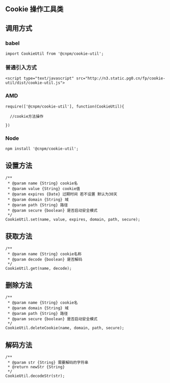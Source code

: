 ## Cookie 操作工具类

## 调用方式

### babel

```
import CookieUtil from '@cnpm/cookie-util';
```

### 普通引入方式

`<script type="text/javascript" src="http://n3.static.pg0.cn/fp/cookie-util/dist/cookie-util.js">`


### AMD
```
require(['@cnpm/cookie-util'], function(CookieUtil){

  //cookie方法操作

})
```

### Node

`npm install '@cnpm/cookie-util';`


## 设置方法
```
/**
 * @param name {String} cookie名
 * @param value {String} cookie值
 * @param expires {Date} 过期时间 若不设置 默认为30天
 * @param domain {String} 域
 * @param path {String} 路径
 * @param secure {boolean} 是否启动安全模式
 */
CookieUtil.set(name, value, expires, domain, path, secure);
```

## 获取方法

```
/**
 * @param name {String} cookie名称
 * @param decode {boolean} 是否解码
 */
CookieUtil.get(name, decode);
```

## 删除方法

```
/**
 * @param name {String} cookie名
 * @param domain {String} 域
 * @param path {String} 路径
 * @param secure {boolean} 是否启动安全模式
 */
CookieUtil.deleteCookie(name, domain, path, secure);
```

## 解码方法

```
/**
 * @param str {String} 需要解码的字符串
 * @return newStr {String}
 */
CookieUtil.decodeStr(str);
```
